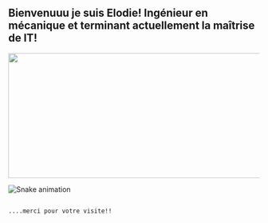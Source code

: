 ## Bienvenuuu  je suis Elodie! Ingénieur en mécanique et terminant actuellement la maîtrise de IT!   

<div>
  
    
  <img alingn="center" height="250" width="600" src="https://user-images.githubusercontent.com/96539904/154982562-e9ec1d05-1d06-4b5e-be27-35a622cb737f.png" />


</div>



  


<div>
  

![Snake animation](https://github.com/elodiesilva/elodiesilva/blob/output/github-contribution-grid-snake.svg)
  
  
                                                                                                                    ....merci pour votre visite!!

</div>
